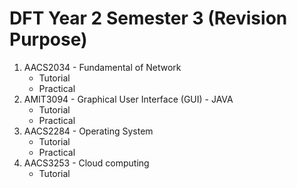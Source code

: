 
# DFT Year 2 Semester 3 (Revision Purpose) #

1. AACS2034 - Fundamental of Network
   - Tutorial
   - Practical
2. AMIT3094 - Graphical User Interface (GUI) - JAVA
   - Tutorial
   - Practical
3. AACS2284 - Operating System
   - Tutorial
   - Practical
4. AACS3253 - Cloud computing
   - Tutorial
